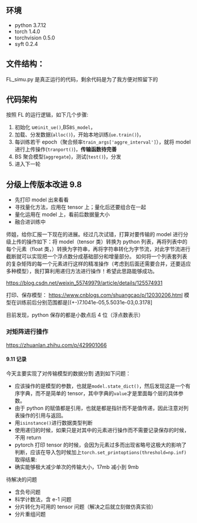 ## 环境

- python 3.7.12
- torch 1.4.0
- torchvision 0.5.0
- syft 0.2.4

## 文件结构：

FL_simu.py 是真正运行的代码，剩余代码是为了我方便对照留下的

## 代码架构

按照 FL 的运行逻辑，如下几个步骤:

1. 初始化 ue`init_ue()`,BS`BS_model`，
2. 加载、分发数据(`alloc()`)，开始本地训练(`ue.train()`)，
3. 每训练若干 epoch（聚合频率`train_args['aggre_interval']`），就将 model 进行上传操作(`tranport()`)，**传输函数待完善**
4. BS 聚合模型(`aggregate`)，测试(`test()`)，分发
5. 进入下一轮

## 分级上传版本改进 9.8

- 先打印 model 出来看看
- 寻找量化方法，应用在 tensor 上；量化后还要组合在一起
- 量化运用在 model 上，看前后数据量大小
- 融合进训练中

师姐，给你汇报一下现在的进展。经过几次试错，打算对要传输的 model 进行分级上传的操作如下：将 model（tensor 类）转换为 python 列表，再将列表中的每个元素（float 类，）转换为字符串，再将字符串转化为字节流，对此字节流进行截断就可以实现把一个浮点数分成基础部分和增量部分。
如何将一个列表套列表的复杂矩阵的每一个元素进行这样的精准操作（考虑到后面还需要合并，还要适应多种模型），我打算利用递归方法进行操作！希望此思路能够成功。

https://blog.csdn.net/weixin_55749979/article/details/125574931

打印、保存模型：
https://www.cnblogs.com/shuangcao/p/12030206.html
模型在训练前后分别范围都是\[(+-)7.1041e-05,5.5031e-03,0.3178\]

目前发现，python 保存的都是小数点后 4 位（浮点数表示）

### 对矩阵进行操作

https://zhuanlan.zhihu.com/p/429901066

#### 9.11 记录

今天主要实现了对传输模型的数据分割
遇到如下问题：

- 应该操作的是模型的参数，也就是`model.state_dict()`，然后发现这是一个有序字典，而不是简单的 tensor，其中字典的`value`才是里面每个层的具体参数。
- 由于 python 的赋值都是引用，也就是都是指针而不是值传递，因此注意对列表操作的引用与返回。
- 用`isinstance()`进行数据类型判断
- 使用递归的时候，如果只是对其中的元素进行操作而不需要记录保存的时候，不用 return
- pytorch 打印 tensor 的时候，会因为元素过多而出现省略号这极大的影响了判断，应该在导入包时候加上`torch.set_printoptions(threshold=np.inf)`
  取得结果:
- 确实能够极大减少单次的传输大小，17mb 减小到 9mb

待解决的问题

- 含负号问题
- 科学计数法，含 e-1 问题
- 分片转化为可用的 tensor 问题（解决之后就立刻做仿真实验）
- 分片重组问题
